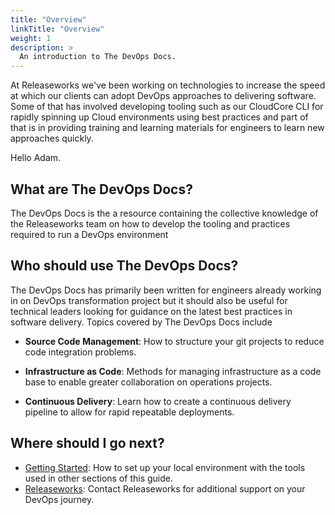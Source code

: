 ```yaml
---
title: "Overview"
linkTitle: "Overview"
weight: 1
description: >
  An introduction to The DevOps Docs.
---
```


At Releaseworks we've been working on technologies to increase the speed at which our clients can adopt DevOps approaches to delivering software. Some of that has involved developing tooling such as our CloudCore CLI for rapidly spinning up Cloud environments using best practices and part of that is in providing training and learning materials for engineers to learn new approaches quickly.

Hello Adam.

## What are The DevOps Docs?

The DevOps Docs is the a resource containing the collective knowledge of the Releaseworks team on how to develop the tooling and practices required to run a DevOps environment

## Who should use The DevOps Docs?

The DevOps Docs has primarily been written for engineers already working in on DevOps transformation project but it should also be useful for technical leaders looking for guidance on the latest best practices in software delivery. Topics covered by The DevOps Docs include

* **Source Code Management**: How to structure your git projects to reduce code integration problems.

* **Infrastructure as Code**: Methods for managing infrastructure as a code base to enable greater collaboration on operations projects.

* **Continuous Delivery**: Learn how to create a continuous delivery pipeline to allow for rapid repeatable deployments.

## Where should I go next?

* [Getting Started](/getting-started/): How to set up your local environment with the tools used in other sections of this guide.
* [Releaseworks](https://release.works): Contact Releaseworks for additional support on your DevOps journey.

